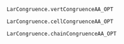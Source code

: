 ```@docs
LarCongruence.vertCongruenceAA_OPT
```

```@docs
LarCongruence.cellCongruenceAA_OPT
```

```@docs
LarCongruence.chainCongruenceAA_OPT
```